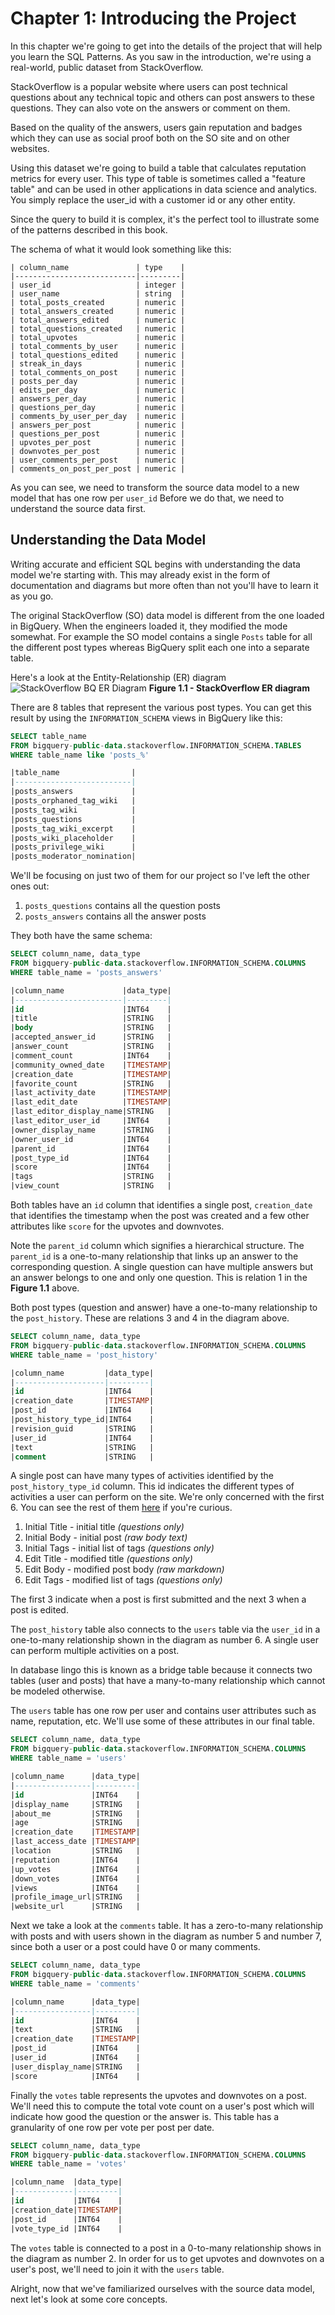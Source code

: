 # Chapter 1: Introducing the Project
In this chapter we're going to get into the details of the project that will help you learn the SQL Patterns. As you saw in the introduction, we're using a real-world, public dataset from StackOverflow.

StackOverflow is a popular website where users can post technical questions about any technical topic and others can post answers to these questions. They can also vote on the answers or comment on them.

Based on the quality of the answers, users gain reputation and badges which they can use  as social proof both on the SO site and on other websites.

Using this dataset we're going to build a table that calculates reputation metrics for every user. This type of table is sometimes called a "feature table" and can be used in other applications in data science and analytics. You simply replace the user_id with a customer id or any other entity.

Since the query to build it is complex, it's the perfect tool to illustrate some of the patterns described in this book.

The schema of what it would look something like this:
```
| column_name               | type    |
|---------------------------|---------|
| user_id                   | integer |
| user_name                 | string  |
| total_posts_created       | numeric |
| total_answers_created     | numeric |
| total_answers_edited      | numeric |
| total_questions_created   | numeric |
| total_upvotes             | numeric |
| total_comments_by_user    | numeric |
| total_questions_edited    | numeric |
| streak_in_days            | numeric |
| total_comments_on_post    | numeric |
| posts_per_day             | numeric |
| edits_per_day             | numeric |
| answers_per_day           | numeric |
| questions_per_day         | numeric |
| comments_by_user_per_day  | numeric |
| answers_per_post          | numeric |
| questions_per_post        | numeric |
| upvotes_per_post          | numeric |
| downvotes_per_post        | numeric |
| user_comments_per_post    | numeric |
| comments_on_post_per_post | numeric |
```

As you can see, we need to transform the source data model to a new model that has one row per `user_id` Before we do that, we need to understand the source data first.

## Understanding the Data Model
Writing accurate and efficient SQL begins with understanding the data model we're starting with. This may already exist in the form of documentation and diagrams but more often than not you'll have to learn it as you go.

The original StackOverflow (SO) data model is different from the one loaded in BigQuery. When the engineers loaded it, they modified the mode somewhat. For example the SO model contains a single `Posts` table for all the different post types whereas BigQuery split each one into a separate table.

Here's a look at the Entity-Relationship (ER) diagram
![StackOverflow BQ ER Diagram](img/er_diagram.jpeg)
**Figure 1.1 - StackOverflow ER diagram**

There are 8 tables that represent the various post types. You can get this result by using the `INFORMATION_SCHEMA` views in BigQuery like this:
```sql
SELECT table_name
FROM bigquery-public-data.stackoverflow.INFORMATION_SCHEMA.TABLES
WHERE table_name like 'posts_%'

|table_name                |
|--------------------------|
|posts_answers             |
|posts_orphaned_tag_wiki   |
|posts_tag_wiki            |
|posts_questions           |
|posts_tag_wiki_excerpt    |
|posts_wiki_placeholder    |
|posts_privilege_wiki      |
|posts_moderator_nomination|
```

We'll be focusing on just two of them for our project so I've left the other ones out:

 1. `posts_questions` contains all the question posts
 2. `posts_answers` contains all the answer posts

They both have the same schema:
```sql
SELECT column_name, data_type
FROM bigquery-public-data.stackoverflow.INFORMATION_SCHEMA.COLUMNS
WHERE table_name = 'posts_answers'

|column_name             |data_type|
|------------------------|---------|
|id                      |INT64    |
|title                   |STRING   |
|body                    |STRING   |
|accepted_answer_id      |STRING   |
|answer_count            |STRING   |
|comment_count           |INT64    |
|community_owned_date    |TIMESTAMP|
|creation_date           |TIMESTAMP|
|favorite_count          |STRING   |
|last_activity_date      |TIMESTAMP|
|last_edit_date          |TIMESTAMP|
|last_editor_display_name|STRING   |
|last_editor_user_id     |INT64    |
|owner_display_name      |STRING   |
|owner_user_id           |INT64    |
|parent_id               |INT64    |
|post_type_id            |INT64    |
|score                   |INT64    |
|tags                    |STRING   |
|view_count              |STRING   |
```

Both tables have an `id` column that identifies a single post, `creation_date` that identifies the timestamp when the post was created and a few other attributes like `score` for the upvotes and downvotes. 

Note the `parent_id` column which signifies a hierarchical structure. The `parent_id` is a one-to-many relationship that links up an answer to the corresponding question. A single question can have multiple answers but an answer belongs to one and only one question. This is relation 1 in the **Figure 1.1** above.

Both post types (question and answer) have a one-to-many relationship to the `post_history`. These are relations 3 and 4 in the diagram above.

```sql
SELECT column_name, data_type
FROM bigquery-public-data.stackoverflow.INFORMATION_SCHEMA.COLUMNS
WHERE table_name = 'post_history'

|column_name         |data_type|
|--------------------|---------|
|id                  |INT64    |
|creation_date       |TIMESTAMP|
|post_id             |INT64    |
|post_history_type_id|INT64    |
|revision_guid       |STRING   |
|user_id             |INT64    |
|text                |STRING   |
|comment             |STRING   |
```

A single post can have many types of activities identified by the `post_history_type_id` column. This id indicates the different types of activities a user can perform on the site. We're only concerned with the first 6. You can see the rest of them [here](https://meta.stackexchange.com/questions/2677/database-schema-documentation-for-the-public-data-dump-and-sede/2678#2678) if you're curious.

1. Initial Title - initial title _(questions only)_
2. Initial Body - initial post _(raw body text)_
3. Initial Tags - initial list of tags _(questions only)_ 
4. Edit Title - modified title _(questions only)_
5. Edit Body - modified post body _(raw markdown)_
6. Edit Tags - modified list of tags _(questions only)_

The first 3 indicate when a post is first submitted and the next 3 when a post is edited.

The `post_history` table also connects to the `users` table via the `user_id` in a one-to-many relationship shown in the diagram as number 6.  A single user can perform multiple activities on a post.

In database lingo this is known as a bridge table because it connects two tables (user and posts) that have a many-to-many relationship which cannot be modeled otherwise.

The `users` table has one row per user and contains user attributes such as name, reputation, etc. We'll use some of these attributes in our final table.

```sql
SELECT column_name, data_type
FROM bigquery-public-data.stackoverflow.INFORMATION_SCHEMA.COLUMNS
WHERE table_name = 'users'

|column_name      |data_type|
|-----------------|---------|
|id               |INT64    |
|display_name     |STRING   |
|about_me         |STRING   |
|age              |STRING   |
|creation_date    |TIMESTAMP|
|last_access_date |TIMESTAMP|
|location         |STRING   |
|reputation       |INT64    |
|up_votes         |INT64    |
|down_votes       |INT64    |
|views            |INT64    |
|profile_image_url|STRING   |
|website_url      |STRING   |
```

Next we take a look at the `comments` table. It has a zero-to-many relationship with posts and with users shown in the diagram as number 5 and number 7, since both a user or a post could have 0 or many comments.

```sql
SELECT column_name, data_type
FROM bigquery-public-data.stackoverflow.INFORMATION_SCHEMA.COLUMNS
WHERE table_name = 'comments'

|column_name      |data_type|
|-----------------|---------|
|id               |INT64    |
|text             |STRING   |
|creation_date    |TIMESTAMP|
|post_id          |INT64    |
|user_id          |INT64    |
|user_display_name|STRING   |
|score            |INT64    |
```

Finally the `votes` table represents the upvotes and downvotes on a post. We'll need this to compute the total vote count on a user's post which will indicate how good the question or the answer is. This table has a granularity of one row per vote per post per date.

```sql
SELECT column_name, data_type
FROM bigquery-public-data.stackoverflow.INFORMATION_SCHEMA.COLUMNS
WHERE table_name = 'votes'

|column_name  |data_type|
|-------------|---------|
|id           |INT64    |
|creation_date|TIMESTAMP|
|post_id      |INT64    |
|vote_type_id |INT64    |
```

The `votes` table is connected to a post in a 0-to-many relationship shows in the diagram as number 2. In order for us to get upvotes and downvotes on a user's post, we'll need to join it with the `users` table.

Alright, now that we've familiarized ourselves with the source data model, next let's look at some core concepts.